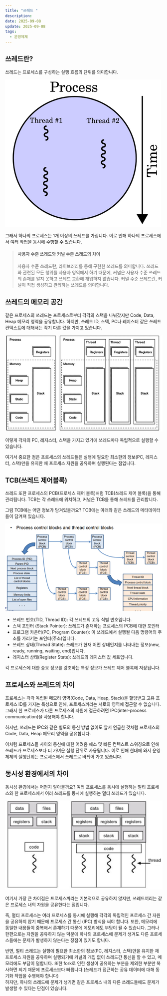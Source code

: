 ```yaml
---
title: "쓰레드 "
description:
date: 2025-09-08
update: 2025-09-08
tags:
  - 운영체제
---
```


## 쓰레드란?

쓰레드는 프로세스를 구성하는 실행 흐름의 단위를 의미합니다. 

![](img.png)

그래서 하나의 프로세스는 1개 이상의 쓰레드를 가집니다.
이로 인해 하나의 프로세스에서 여러 작업을 동시에 수행할 수 있습니다.

> #### 사용자 수준 쓰레드와 커널 수준 쓰레드의 차이 
> 사용자 수준 쓰레드란, 라이브러리를 통해 구현한 쓰레드를 의미합니다. 
> 쓰레드와 관련된 모든 행위를 사용자 영역에서 하기 때문에, 
> 커널은 사용자 수준 쓰레드의 존재를 알지 못하고 쓰레드 교환에 개입하지 않습니다. 
> 커널 수준 쓰레드란, 커널이 직접 생성하고 관리하는 쓰레드를 의미합니다.

## 쓰레드의 메모리 공간

같은 프로세스의 쓰레드는 프로세스로부터 각각의 스택을 나눠갖지만 Code, Data, Heap 메모리 영역을 공유합니다.
하지만, 쓰레드 ID, 스택, PC나 레지스터 같은 쓰레드 컨텍스트에 대해서는 각기 다른 값을 가지고 있습니다.

![](img_1.png)

이렇게 각자의 PC, 레지스터, 스택을 가지고 있기에 쓰레드마다 독립적으로 실행할 수 있습니다.

여기서 중요한 점은 프로세스의 쓰레드들은 실행에 필요한 최소한의 정보(PC, 레지스터, 스택)만을 유지한 채
프로세스 자원을 공유하며 실행된다는 점입니다.

## TCB(쓰레드 제어블록)

쓰레드 또한 프로세스의 PCB(프로세스 제어 블록)처럼 TCB(쓰레드 제어 블록)을 통해 관리됩니다.
TCB는 각 쓰레드에 위치하고, 커널은 TCB를 통해 쓰레드를 관리합니다.

그럼 TCB에는 어떤 정보가 담겨있을까요?
TCB에는 아래와 같은 쓰레드의 메타데이터들이 담겨져 있습니다.

![](img_2.png)

- 쓰레드 번호(TID, Thread ID): 각 쓰레드의 고유 식별 번호입니다.
- 스택 포인터 (Stack Pointer): 쓰레드가 존재하는 프로세스의 PCB에 대한 포인터
- 프로그램 카운터(PC, Program Counter): 이 쓰레드에서 실행될 다음 명령어의 주소를 가리키는 포인터(주소)입니다.
- 쓰레드 상태(Thread State): 쓰레드가 현재 어떤 상태인지를 나타내는 정보(new, ready, running, waiting, end)입니다.
- 레지스터 상태(Register State): 쓰레드의 레지스터 값 세트입니다.

각 프로세스에 대한 중요 정보를 강조하는 특정 정보가 쓰레드 제어 블록에 저장됩니다.

## 프로세스와 쓰레드의 차이

프로세스는 각각 독립된 메모리 영역(Code, Data, Heap, Stack)을 할당받고 고유 프로세스 ID를 가지는 특성으로 인해,
프로세스끼리는 서로의 영역에 접근할 수 없습니다.
그래서 한 프로세스가 다른 프로세스의 자원에 접근하려면 IPC(inter-process communication)을 사용해야 합니다.

하지만, 쓰레드는 IPC와 같은 별도의 통신 방법 없이도 앞서 언급한 것처럼 프로세스의 Code, Data, Heap 메모리 영역을 공유합니다.

이처럼 프로세스들 사이의 통신에 대한 어려움 해소 및 빠른 컨텍스트 스위칭으로 인해 쓰레드가 프로세스보다 더 가벼운 실행 단위로 사용됩니다.
이로 인해 현대에 와서 운영체제의 실행단위는 프로세스에서 쓰레드로 바뀌어 가고 있습니다.

## 동시성 환경에서의 차이

동시성 환경에서는 어떤지 알아볼까요?
여러 프로세스를 동시에 실행하는 멀티 프로세스와 한 프로세스에서 여러 쓰레드를 동시에 실행하는 멀티 쓰레드가 있습니다.


![](img_3.png)

여기서 가장 큰 차이점은 프로세스끼리는 기본적으로 공유하지 않지만, 쓰레드끼리는 같은 프로세스 내의 자원을 공유한다는 점입니다.

즉, 멀티 프로세스는 여러 프로세스를 동시에 실행해 각각의 독립적인 프로세스 간 자원을 공유하지 않기 때문에 프로세스 간 통신 (IPC) 방식을 써야 합니다.
또한, 메모리에 동일한 내용들이 중복해서 존재하기 때문에 메모리에도 부담이 될 수 있습니다.
그러나 한편으로는 자원을 공유하지 않는 덕분에 하나의 프로세스에 문제가 생겨도 다른 프로세스들에는 문제가 발생하지 않는다는 장점이 있기도 합니다.

반면, 멀티 쓰레드는 실행에 필요한 최소한의 정보(PC, 레지스터, 스택)만을 유지한 채 프로세스 자원을 공유하며 실행되기에
커널의 개입 없이 쓰레드간 통신을 할 수 있고, 메모리에도 부담이 덜합니다.
또한 fork로 인한 생성이 공유하는 부분을 제외한 부분만 복사하면 되기 때문에 프로세스보다 빠릅니다.(쓰레드가 접근하는 공유 데이터에 대해 동기화 작업을 수행해야 합니다)
<br>
하지만, 하나의 쓰레드에 문제가 생기면 같은 프로세스 내의 다른 쓰레드들에도 문제가 발생할 수 있다는 단점이 있습니다.
